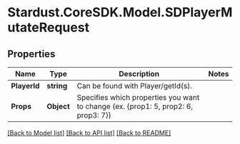 # Stardust.CoreSDK.Model.SDPlayerMutateRequest
## Properties

Name | Type | Description | Notes
------------ | ------------- | ------------- | -------------
**PlayerId** | **string** | Can be found with Player/getId(s). | 
**Props** | **Object** | Specifies which properties you want to change (ex. {prop1: 5, prop2: 6, prop3: 7}) | 

[[Back to Model list]](../README.md#documentation-for-models) [[Back to API list]](../README.md#documentation-for-api-endpoints) [[Back to README]](../README.md)


